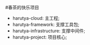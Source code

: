 #春茶的快乐项目

+ harutya-cloud: 主工程;
+ harutya-framework:  支撑工具包;
+ harutya-infrastructure: 支撑中间件;
+ harutya-project: 项目核心;
    
